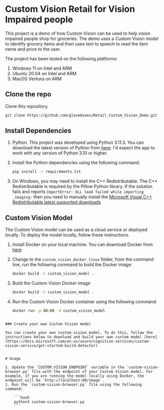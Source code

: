 # Custom Vision Retail for Vision Impaired people

This project is a demo of how Custom Vision can be used to help vision impaired people shop for groceries. The demo uses a Custom Vision model to identify grocery items and then uses text to speech to read the item name and price to the user.

The project has been tested on the following platforms:

1. Windows 11 on Intel and ARM
2. Ubuntu 20.04 on Intel and ARM
3. MacOS Ventura on ARM

## Clone the repo

Clone this repository.

```bash
git clone https://github.com/gloveboxes/Retail_Custom_Vision_Demo.git
```

## Install Dependencies

1. Python. This project was developed using Python 3.11.3. You can download the latest version of Python from [here](https://www.python.org/downloads/). I'd expect the app to work with any version of Python 3.10 or higher.
1. Install the Python dependencies using the following command:

    ```bash
    pip install -r requirements.txt
    ```

2. On Windows, you may need to install the C++ Redistributable. The C++ Redistributable is required by the Pillow Python library. If the solution fails and reports `ImportError: DLL load failed while importing _imaging:` then you need to manually install the [Microsoft Visual C++ Redistributable latest supported downloads](https://learn.microsoft.com/en-US/cpp/windows/latest-supported-vc-redist)

## Custom Vision Model

The Custom Vision model can be used as a cloud service or deployed locally. To deploy the model locally, follow these instructions.

1. Install Docker on your local machine. You can download Docker from [here](https://www.docker.com/products/docker-desktop)
1. Change to the `custom_vision_docker_linux` folder, from the command line, run the following command to build the Docker image:

    ```bash
    docker build -t custom_vision_model .
    ```
2. Build the Custom Vision Docker image

    ```bash
    docker build -t custom_vision_model .
    ```
3. Run the Custom Vision Docker container using the following command:

    ```bash
    docker run -p 80:80 -d custom_vision_model
```

### Create your own Custom Vision model

You can create your own custom vision model. To do this, follow the instructions below to download and build your own custom model [here](https://docs.microsoft.com/en-us/azure/cognitive-services/custom-vision-service/get-started-build-detector)


# Usage

1. Update the `CUSTOM_VISION_ENDPOINT` variable in the `custom-vision-browser.py` file with the endpoint of your Custom Vision model. For example, if you are running the model locally using Docker, the endpoint will be `http://localhost:80/image`.
1. Run the `custom-vision-browser.py` file using the following command:

    ```bash
    python3 custom-vision-browser.py
    ```
